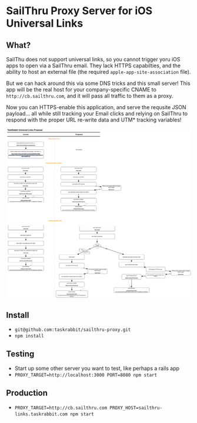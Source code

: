# SailThru Proxy Server for iOS Universal Links

## What?
SailThu does not support universal links, so you cannot trigger yoru iOS apps to open via a SailThru email.  They lack HTTPS capabilties, and the ability to host an external file (the required `apple-app-site-association` file).  

But we can hack around this via some DNS tricks and this small server!  This app will be the real host for your company-specific CNAME to `http://cb.sailthru.com`, and it will pass all traffic to them as a proxy.

Now you can HTTPS-enable this application, and serve the requsite JSON payload... all while still tracking your Email clicks and relying on SailThru to respond with the proper URL re-write data and UTM* tracking variables!

![docs](https://raw.githubusercontent.com/taskrabbit/sailthru-proxy/master/docs/Univeral%20Links.png)

## Install
- `git@github.com:taskrabbit/sailthru-proxy.git`
- `npm install`

## Testing
- Start up some other server you want to test, like perhaps a rails app
- `PROXY_TARGET=http://localhost:3000 PORT=8080 npm start`

## Production
- `PROXY_TARGET=http://cb.sailthru.com PROXY_HOST=sailthru-links.taskrabbit.com npm start`